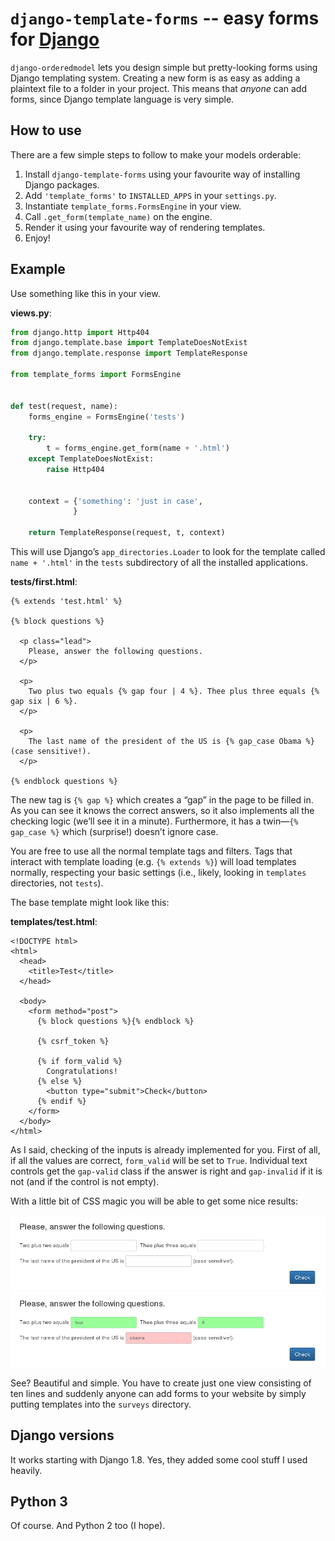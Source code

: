`django-template-forms` -- easy forms for [Django](http://www.djangoproject.com/)
========================================================

`django-orderedmodel` lets you design simple but pretty-looking forms
using Django templating system. Creating a new form is as easy as
adding a plaintext file to a folder in your project. This means
that _anyone_ can add forms, since Django template language
is very simple.


How to use
-------------

There are a few simple steps to follow to make your models orderable:

1. Install `django-template-forms` using your favourite way of installing Django packages.
3. Add `'template_forms'` to `INSTALLED_APPS` in your `settings.py`.
4. Instantiate `template_forms.FormsEngine` in your view.
5. Call `.get_form(template_name)` on the engine.
6. Render it using your favourite way of rendering templates.
7. Enjoy!


Example
-------

Use something like this in your view.

**views.py**:

```python
from django.http import Http404
from django.template.base import TemplateDoesNotExist
from django.template.response import TemplateResponse

from template_forms import FormsEngine


def test(request, name):
    forms_engine = FormsEngine('tests')

    try:
        t = forms_engine.get_form(name + '.html')
    except TemplateDoesNotExist:
        raise Http404


    context = {'something': 'just in case',
              }

    return TemplateResponse(request, t, context)
```

This will use Django’s `app_directories.Loader` to look for the template
called `name + '.html'` in the `tests` subdirectory of all the installed applications.


**tests/first.html**:

```HTML+Django
{% extends 'test.html' %}

{% block questions %}

  <p class="lead">
    Please, answer the following questions.
  </p>

  <p>
    Two plus two equals {% gap four | 4 %}. Thee plus three equals {% gap six | 6 %}.
  </p>

  <p>
    The last name of the president of the US is {% gap_case Obama %} (case sensitive!).
  </p>

{% endblock questions %}
```

The new tag is `{% gap %}` which creates a “gap” in the page to be filled in. As you can see
it knows the correct answers, so it also implements all the checking logic (we’ll see it in a minute).
Furthermore, it has a twin—`{% gap_case %}` which (surprise!) doesn’t ignore case.

You are free to use all the normal template tags and filters. Tags that interact with
template loading (e.g. `{% extends %}`) will load templates normally, respecting
your basic settings (i.e., likely, looking in `templates` directories, not `tests`).

The base template might look like this:

**templates/test.html**:

```HTML+Django
<!DOCTYPE html>
<html>
  <head>
    <title>Test</title>
  </head>

  <body>
    <form method="post">
      {% block questions %}{% endblock %}

      {% csrf_token %}

      {% if form_valid %}
        Congratulations!
      {% else %}
        <button type="submit">Check</button>
      {% endif %}
    </form>
  </body>
</html>
```

As I said, checking of the inputs is already implemented for you. First of all,
if all the values are correct, `form_valid` will be set to `True`. Individual
text controls get the `gap-valid` class if the answer is right and `gap-invalid` if
it is not (and if the control is not empty).

With a little bit of CSS magic you will be able to get some nice results:

![Empty form](https://raw.githubusercontent.com/kirelagin/django-template-forms/gh-pages/django_gaps.png)
![Filled form](https://raw.githubusercontent.com/kirelagin/django-template-forms/gh-pages/django_gaps_filled.png)

See? Beautiful and simple. You have to create just one view consisting of ten lines and suddenly
anyone can add forms to your website by simply putting templates into the `surveys` directory.


Django versions
---------------

It works starting with Django 1.8. Yes, they added some cool stuff I used heavily.


Python 3
--------

Of course. And Python 2 too (I hope).
